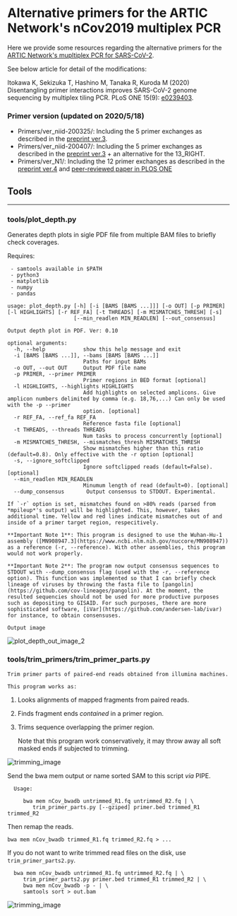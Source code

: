 # Alternative primers for the ARTIC Network's nCov2019 multiplex PCR


Here we provide some resources regarding the alternative primers for the [ARTIC Network's mupltiplex PCR for SARS-CoV-2](https://github.com/artic-network/artic-ncov2019).

See below article for detail of the modifications:

Itokawa K, Sekizuka T, Hashino M, Tanaka R, Kuroda M (2020) Disentangling primer interactions improves SARS-CoV-2 genome sequencing by multiplex tiling PCR. PLoS ONE 15(9): [e0239403](https://journals.plos.org/plosone/article?id=10.1371/journal.pone.0239403).

### Primer version (updated on 2020/5/18)
- Primers/ver_niid-200325/: Including the 5 primer exchanges as described in the [preprint ver.3](https://www.biorxiv.org/content/10.1101/2020.03.10.985150v3).
- Primers/ver_niid-200407/: Including the 5 primer exchanges as described in the [preprint ver.3](https://www.biorxiv.org/content/10.1101/2020.03.10.985150v3) + an alternative for the 13_RIGHT.
- Primers/ver_N1/: Including the 12 primer exchanges as described in the [preprint ver.4](https://www.biorxiv.org/content/10.1101/2020.03.10.985150v4.full.pdf) and [peer-reviewed paper in PLOS ONE](https://journals.plos.org/plosone/article?id=10.1371/journal.pone.0239403)


## Tools
-------
### tools/plot_depth.py

   Generates depth plots in sigle PDF file from multiple BAM files to briefly check coverages.

   Requires:

     - samtools available in $PATH
     - python3
     - matplotlib
     - numpy
     - pandas

  ```
  usage: plot_depth.py [-h] [-i [BAMS [BAMS ...]]] [-o OUT] [-p PRIMER] [-l HIGHLIGHTS] [-r REF_FA] [-t THREADS] [-m MISMATCHES_THRESH] [-s]
                       [--min_readlen MIN_READLEN] [--out_consensus]

  Output depth plot in PDF. Ver: 0.10

  optional arguments:
    -h, --help            show this help message and exit
    -i [BAMS [BAMS ...]], --bams [BAMS [BAMS ...]]
                          Paths for input BAMs
    -o OUT, --out OUT     Output PDF file name
    -p PRIMER, --primer PRIMER
                          Primer regions in BED format [optional]
    -l HIGHLIGHTS, --highlights HIGHLIGHTS
                          Add highlights on selected amplicons. Give amplicon numbers delimited by comma (e.g. 18,76,...) Can only be used with the -p --primer    
                          option. [optional]
    -r REF_FA, --ref_fa REF_FA
                          Reference fasta file [optional]
    -t THREADS, --threads THREADS
                          Num tasks to process concurrently [optional]
    -m MISMATCHES_THRESH, --mismatches_thresh MISMATCHES_THRESH
                          Show mismatches higher than this ratio (default=0.8). Only effective with the -r option [optional]
    -s, --ignore_softclipped
                          Ignore softclipped reads (default=False). [optional]
    --min_readlen MIN_READLEN
                          Minumum length of read (default=0). [optional]
    --dump_consensus       Output consensus to STDOUT. Experimental.
  ```
    If `-r` option is set, mismatches found on >80% reads (parsed from *mpileup*'s output) will be highlighted. This, however, takes additional time. Yellow and red lines indicate mismatches out of and inside of a primer target region, respecitively.

    **Important Note 1**: This program is designed to use the Wuhan-Hu-1 assembly ([MN908947.3](https://www.ncbi.nlm.nih.gov/nuccore/MN908947)) as a reference (-r, --reference). With other assemblies, this program would not work properly.  

    **Important Note 2**: The program now output consensus sequences to STDOUT with --dump_consensus flag (used with the -r, --reference option). This function was implemented so that I can briefly check lineage of viruses by throwing the fasta file to [pangolin](https://github.com/cov-lineages/pangolin). At the moment, the resulted sequencies should not be used for more productive purposes such as depositing to GISAID. For such purposes, there are more sophisticated software, [iVar](https://github.com/andersen-lab/ivar) for instance, to obtain consensuses.

    Output image

![plot_depth_out_image_2](https://user-images.githubusercontent.com/38896687/104012314-ec1a1580-51f2-11eb-97f1-a5c4b21a19c7.png)



### tools/trim_primers/trim_primer_parts.py

    Trim primer parts of paired-end reads obtained from illumina machines.

    This program works as:

 1. Looks alignments of mapped fragments from paired reads.
 1. Finds fragment ends *contained* in a primer region.
 1. Trims sequence overlapping the primer region.

    Note that this program work conservatively, it may throw away all soft masked ends if subjected to trimming.

![trimming_image](https://user-images.githubusercontent.com/38896687/78016726-2a41f900-7386-11ea-8dfd-a3960ee3283f.PNG)

 Send the bwa mem output or name sorted SAM to this script *via* PIPE.
 ```
   Usage:

      bwa mem nCov_bwadb untrimmed_R1.fq untrimmed_R2.fq | \
         trim_primer_parts.py [--gziped] primer.bed trimmed_R1 trimmed_R2
  ```

  Then remap the reads.
  ```
  bwa mem nCov_bwadb trimmed_R1.fq trimmed_R2.fq > ...

  ```

  If you do not want to write trimmed read files on the disk, use `trim_primer_parts2.py`.

  ```
    bwa mem nCov_bwadb untrimmed_R1.fq untrimmed_R2.fq | \
       trim_primer_parts2.py primer.bed trimmed_R1 trimmed_R2 | \
       bwa mem nCov_bwadb -p - | \
       samtools sort > out.bam
  ```

![trimming_image](https://user-images.githubusercontent.com/38896687/77902160-b89d7880-72bb-11ea-9ef6-9beaa33310bb.png)
